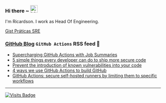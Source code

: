 ### Hi there ~ <img src="https://user-images.githubusercontent.com/1303154/88677602-1635ba80-d120-11ea-84d8-d263ba5fc3c0.gif" width="24px" alt="hi">

I'm Ricardson. I work as Head Of Engineering.

[Gist Práticas SRE](https://gist.github.com/r1w1s1/1ca63e1afb467410ddbb9081214a51ac)

### [GitHub Blog](https://github.blog/) `GitHub Actions` RSS feed 📖

<!--START_SECTION:feed-->
* [Supercharging GitHub Actions with Job Summaries](https:&#x2F;&#x2F;github.blog&#x2F;2022-05-09-supercharging-github-actions-with-job-summaries&#x2F;)
* [5 simple things every developer can do to ship more secure code](https:&#x2F;&#x2F;github.blog&#x2F;2022-04-22-5-simple-things-every-developer-can-do-to-ship-more-secure-code&#x2F;)
* [Prevent the introduction of known vulnerabilities into your code](https:&#x2F;&#x2F;github.blog&#x2F;2022-04-06-prevent-introduction-known-vulnerabilities-into-your-code&#x2F;)
* [4 ways we use GitHub Actions to build GitHub](https:&#x2F;&#x2F;github.blog&#x2F;2022-04-05-4-ways-we-use-github-actions-to-build-github&#x2F;)
* [GitHub Actions: secure self-hosted runners by limiting them to specific workflows](https:&#x2F;&#x2F;github.blog&#x2F;2022-03-23-github-actions-secure-self-hosted-runners-specific-workflows&#x2F;)
<!--END_SECTION:feed-->

---------

[![Visits Badge](https://badges.pufler.dev/visits/r1w1s1/r1w1s1)](https://badges.pufler.dev)


<!--
**r1williams/r1williams** is a ✨ _special_ ✨ repository because its `README.md` (this file) appears on your GitHub profile.


